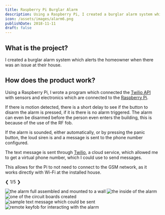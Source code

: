 ```yaml
---
title: Raspberry Pi Burglar Alarm
description: Using a Raspberry Pi, I created a burglar alarm system which alerts the homeowner when there is a potential issue at their house.
icon: /assets/images/alarm6.png
publishDate: 2018-11-11
draft: false
---
```


## What is the project?

I created a burglar alarm system which alerts the homeowner when there was an issue at their house.

## How does the product work?

Using a Raspberry Pi, I wrote a program which connected the [Twilio API](https://www.twilio.com/docs) with sensors and electronics which are connected to the [Raspberry Pi](https://www.raspberrypi.org/).

If there is motion detected, there is a short delay to see if the button to disarm the alarm is pressed, if it is there is no alarm triggered. The alarm can even be disarmed before the person even enters the building, this is because of the use of the
RF fob.

If the alarm is sounded, either automatically, or by pressing the panic button, the loud siren is and a message is sent to the phone number configured.

The text message is sent through [Twilio](https://www.twilio.com), a cloud service, which allowed me to get a virtual phone number, which I could use to send messages.

This allows for the Pi to not need to connect to the GSM network, as it works directly with Wi-Fi at the installed house.

<div class="gallery">

<div class="control-buttons">
    <span><a onclick="plusSlides(-1)">&#10094;</a></span>
    <span id="slide-counter">1/5</span>
    <span><a onclick="plusSlides(1)">&#10095;</a></span>
</div>

![the alarm full assembled and mounted to a wall](/assets/images/alarm6.png)
![the inside of the alarm](/assets/images/alarm2.jpg)
![one of the circuit boards created](/assets/images/alarm3.jpg)
![sample text message which could be sent](/assets/images/alarm4.jpg)
![remote keyfob for interacting with the alarm](/assets/images/alarm5.jpg)

</div>

<script src="/assets/scripts/slideshow.js">

